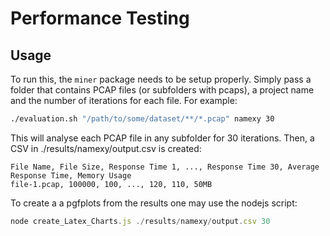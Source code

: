 # Performance Testing

## Usage
To run this, the `miner` package needs to be setup properly.
Simply pass a folder that contains PCAP files (or subfolders with pcaps), a project name and the number of iterations for each file.
For example:
```bash
./evaluation.sh "/path/to/some/dataset/**/*.pcap" namexy 30 
```
This will analyse each PCAP file in any subfolder for 30 iterations. Then, a CSV in ./results/namexy/output.csv is created:
```csv
File Name, File Size, Response Time 1, ..., Response Time 30, Average Response Time, Memory Usage
file-1.pcap, 100000, 100, ..., 120, 110, 50MB
```

To create a a pgfplots from the results one may use the nodejs script:
```javascript
node create_Latex_Charts.js ./results/namexy/output.csv 30
```
